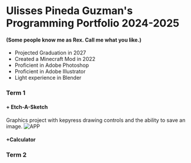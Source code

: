 # Ulisses Pineda Guzman's Programming Portfolio 2024-2025
#### (Some people know me as Rex. Call me what you like.)
+ Projected Graduation in 2027
+ Created a Minecraft Mod in 2022
+ Proficient in Adobe Photoshop
+ Proficient in Adobe Illustrator
+ Light experience in Blender

### Term 1
#### + Etch-A-Sketch
Graphics project with kepyress drawing controls and the ability to save an image.
![APP]()

#### +Calculator

### Term 2
